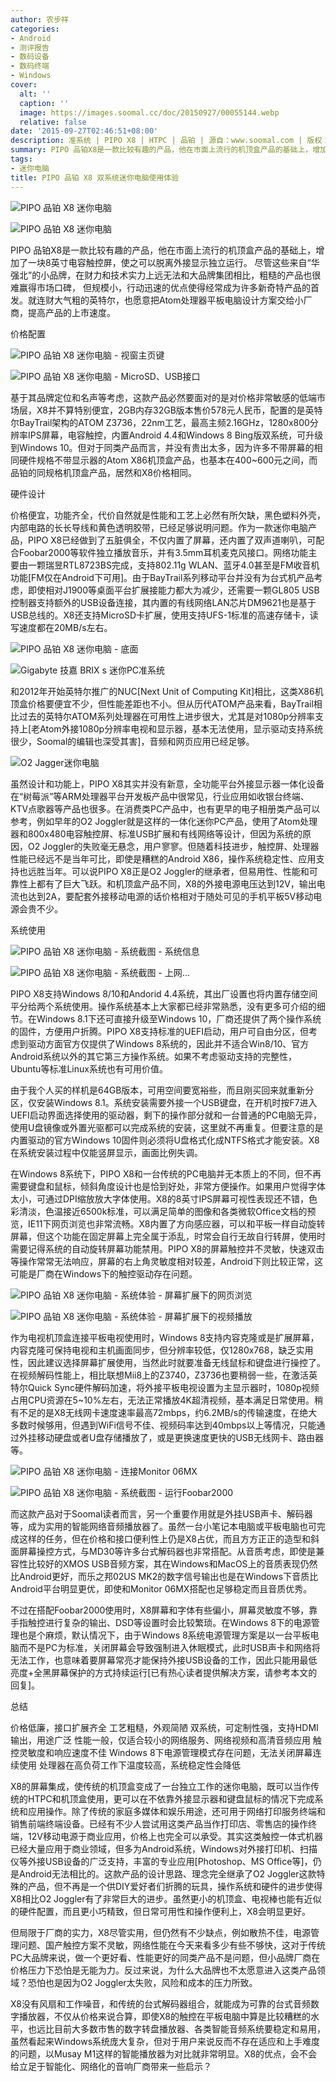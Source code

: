 ```yaml
---
author: 农步祥
categories:
- Android
- 测评报告
- 数码设备
- 数码终端
- Windows
cover:
  alt: ''
  caption: ''
  image: https://images.soomal.cc/doc/20150927/00055144.webp
  relative: false
date: '2015-09-27T02:46:51+08:00'
description: 准系统 | PIPO X8 | HTPC | 品铂 | 源自：www.soomal.com | 版权：原创 |  平均/总评分：09.81/157
summary: PIPO 品铂X8是一款比较有趣的产品，他在市面上流行的机顶盒产品的基础上，增加了一块8英寸电容触控屏，既可以当作传统的HTPC和机顶盒使用，更可以在不依靠外接显示器和键盘鼠标的情况下完成系统和应用操作。除了传统的家庭多媒体和娱乐用途，还可用于网络打印服务终端和销售前端终端设备。
tags:
- 迷你电脑
title: PIPO 品铂 X8 双系统迷你电脑使用体验
---
```


![PIPO 品铂 X8 迷你电脑](https://images.soomal.cc/doc/20150917/00054821_01.webp)



![PIPO 品铂 X8 迷你电脑](https://images.soomal.cc/doc/20150917/00054822_01.webp)



PIPO 品铂X8是一款比较有趣的产品，他在市面上流行的机顶盒产品的基础上，增加了一块8英寸电容触控屏，使之可以脱离外接显示独立运行。
尽管这些来自“华强北”的小品牌，在财力和技术实力上远无法和大品牌集团相比，粗糙的产品也很难赢得市场口碑， 但规模小，行动迅速的优点使得经常成为许多新奇特产品的首发。就连财大气粗的英特尔，也愿意把Atom处理器平板电脑设计方案交给小厂商，提高产品的上市速度。



价格配置



![PIPO 品铂 X8 迷你电脑 - 视窗主页键](https://images.soomal.cc/doc/20150917/00054825_01.webp)



![PIPO 品铂 X8 迷你电脑 - MicroSD、USB接口](https://images.soomal.cc/doc/20150917/00054826_01.webp)



基于其品牌定位和名声等考虑，这款产品必然要面对的是对价格非常敏感的低端市场层，X8并不算特别便宜，2GB内存32GB版本售价578元人民币，配置的是英特尔BayTrail架构的ATOM Z3736，22nm工艺，最高主频2.16GHz，1280x800分辨率IPS屏幕，电容触控，内置Android 4.4和Windows 8 Bing版双系统，可升级到Windows 10。但对于同类产品而言，并没有贵出太多，因为许多不带屏幕的相同硬件规格不带显示器的Atom X86机顶盒产品，也基本在400~600元之间，而品铂的同规格机顶盒产品，居然和X8价格相同。



硬件设计



价格便宜，功能齐全，代价自然就是性能和工艺上必然有所欠缺，黑色塑料外壳，内部电路的长长导线和黄色透明胶带，已经足够说明问题。作为一款迷你电脑产品，PIPO X8已经做到了五脏俱全，不仅内置了屏幕，还内置了双声道喇叭，可配合Foobar2000等软件独立播放音乐，并有3.5mm耳机麦克风接口。网络功能主要由一颗瑞昱RTL8723BS完成，支持802.11g WLAN、蓝牙4.0甚至是FM收音机功能[FM仅在Android下可用]。由于BayTrail系列移动平台并没有为台式机产品考虑，即使相对J1900等桌面平台扩展接能力都大为减少，还需要一颗GL805 USB控制器支持额外的USB设备连接，其内置的有线网络LAN芯片DM9621也是基于USB总线的。X8还支持MicroSD卡扩展，使用支持UFS-1标准的高速存储卡，读写速度都在20MB/s左右。



![PIPO 品铂 X8 迷你电脑 - 底面](https://images.soomal.cc/doc/20150917/00054828_01.webp)



![Gigabyte 技嘉 BRIX s 迷你PC准系统](https://images.soomal.cc/doc/20140314/00040847_01.webp)



和2012年开始英特尔推广的NUC[Next Unit of Computing Kit]相比，这类X86机顶盒价格要便宜不少，但性能差距也不小。但从历代ATOM产品来看，BayTrail相比过去的英特尔ATOM系列处理器在可用性上进步很大，尤其是对1080p分辨率支持上[老Atom外接1080p分辨率电视和显示器，基本无法使用，显示驱动支持系统很少，Soomal的编辑也深受其害]，音频和网页应用已经足够。



![O2 Jagger迷你电脑](https://images.soomal.cc/doc/20150926/00055141_01.webp)



虽然设计和功能上，PIPO X8其实并没有新意，全功能平台外接显示器一体化设备在“树莓派”等ARM处理器平台开发板产品中很常见，行业应用如收银台终端、KTV点歌器等产品也很多。在消费类PC产品中，也有更早的电子相册类产品可以参考，例如早年的O2 Joggler就是这样的一体化迷你PC产品，使用了Atom处理器和800x480电容触控屏、标准USB扩展和有线网络等设计，但因为系统的原因，O2 Joggler的失败毫无悬念，用户寥寥。但随着科技进步，触控屏、处理器性能已经远不是当年可比，即使是糟糕的Android X86，操作系统稳定性、应用支持也远胜当年。可以说PIPO X8正是O2 Joggler的继承者，但易用性、性能和可靠性上都有了巨大飞跃。和机顶盒产品不同，X8的外接电源电压达到12V，输出电流也达到2A，要配套外接移动电源的话价格相对于随处可见的手机平板5V移动电源会贵不少。



系统使用



![PIPO 品铂 X8 迷你电脑 - 系统截图 - 系统信息](https://images.soomal.cc/doc/20150917/00054842_01.webp)



![PIPO 品铂 X8 迷你电脑 - 系统截图 - 上网…](https://images.soomal.cc/doc/20150917/00054844_01.webp)



PIPO X8支持Windows 8/10和Andorid 4.4系统，其出厂设置也将内置存储空间平分给两个系统使用。操作系统基本上大家都已经非常熟悉，没有更多可介绍的细节。在Windows 8.1下还可直接升级至Windows 10，厂商还提供了两个操作系统的固件，方便用户折腾。PIPO X8支持标准的UEFI启动，用户可自由分区，但考虑到驱动方面官方仅提供了Windows 8系统的，因此并不适合Win8/10、官方Android系统以外的其它第三方操作系统。如果不考虑驱动支持的完整性，Ubuntu等标准Linux系统也有可用价值。



由于我个人买的样机是64GB版本，可用空间要宽裕些，而且刚买回来就重新分区，仅安装Windows 8.1。系统安装需要外接一个USB键盘，在开机时按F7进入UEFI启动界面选择使用的驱动器，剩下的操作部分就和一台普通的PC电脑无异，使用U盘镜像或外置光驱都可以完成系统的安装，这里就不再重复。但要注意的是内置驱动的官方Windows 10固件则必须将U盘格式化成NTFS格式才能安装。X8在系统安装过程中仅能竖屏显示，画面比例失调。



在Windows 8系统下，PIPO X8和一台传统的PC电脑并无本质上的不同，但不再需要键盘和鼠标，倾斜角度设计也是恰到好处，非常方便操作。如果用户觉得字体太小，可通过DPI缩放放大字体使用。X8的8英寸IPS屏幕可视性表现还不错，色彩清淡，色温接近6500k标准，可以满足简单的图像和各类微软Office文档的预览，IE11下网页浏览也非常流畅。X8内置了方向感应器，可以和平板一样自动旋转屏幕，但这个功能在固定屏幕上完全属于添乱，时常会自行无故自行转屏，使用时需要记得系统的自动旋转屏幕功能禁用。PIPO X8的屏幕触控并不灵敏，快速双击等操作常常无法响应，屏幕的右上角灵敏度相对较差，Android下则比较正常，这可能是厂商在Windows下的触控驱动存在问题。



![PIPO 品铂 X8 迷你电脑 - 系统体验 - 屏幕扩展下的网页浏览](https://images.soomal.cc/doc/20150927/00055142_01.webp)



![PIPO 品铂 X8 迷你电脑 - 系统体验 - 屏幕扩展下的视频播放](https://images.soomal.cc/doc/20150927/00055143_01.webp)



作为电视机顶盒连接平板电视使用时，Windows 8支持内容克隆或是扩展屏幕，内容克隆可保持电视和主机画面同步，但分辨率较低，仅1280x768，缺乏实用性，因此建议选择屏幕扩展使用，当然此时就要准备无线鼠标和键盘进行操控了。在视频解码性能上，相比联想Mii8上的Z3740，Z3736也要稍弱一些，在激活英特尔Quick Sync硬件解码加速，将外接平板电视设置为主显示器时，1080p视频占用CPU资源在5~10%左右，无法正常播放4K超清视频，基本满足日常使用。稍有不足的是X8无线网卡速度速率最高72mbps，约6.2MB/s的传输速度，在绝大多数时候够用，但遇到WiFi信号不佳、视频码率达到40mbps以上等情况，只能通过外挂移动硬盘或者U盘存储播放了，或是更换速度更快的USB无线网卡、路由器等。



![PIPO 品铂 X8 迷你电脑 - 连接Monitor 06MX](https://images.soomal.cc/doc/20150927/00055145_01.webp)



![PIPO 品铂 X8 迷你电脑 - 系统截图 - 运行Foobar2000](https://images.soomal.cc/doc/20150917/00054843_01.webp)



而这款产品对于Soomal读者而言，另一个重要作用就是外挂USB声卡、解码器等，成为实用的智能网络音频播放器了。虽然一台小笔记本电脑或平板电脑也可完成这样的任务，但在价格和接口便利性上仍是X8占优，而且方方正正的造型和斜面屏幕操控方式，与MD30等许多台式解码器也非常搭配。从音质考虑，即使是兼容性比较好的XMOS USB音频方案，其在Windows和MacOS上的音质表现仍然比Android更好，而乐之邦02US MK2的数字信号输出也是在Windows下音质比Android平台明显更优，即使和Monitor 06MX搭配也足够稳定而且音质优秀。



不过在搭配Foobar2000使用时，X8屏幕和字体有些偏小，屏幕灵敏度不够，靠手指触控进行复杂的输出、DSD等设置时会比较繁琐。在Windows 8下的电源管理也是个麻烦，默认情况下，由于Windows 8系统电源管理方案是以一台平板电脑而不是PC为标准，关闭屏幕会导致强制进入休眠模式，此时USB声卡和网络将无法工作，也意味着要屏幕常亮才能保持外接USB设备的工作，因此只能用最低亮度+全黑屏幕保护的方式持续运行[已有热心读者提供解决方案，请参考本文的回复]。



总结



价格低廉，接口扩展齐全
工艺粗糙，外观简陋
  双系统，可定制性强，支持HDMI输出，用途广泛
  性能一般，仅适合较小的网络服务、网络视频和高清音频应用
触控灵敏度和响应速度不佳
Windows 8下电源管理模式存在问题，无法关闭屏幕连续使用
处理器在高负荷工作下温度较高，系统稳定性会降低



X8的屏幕集成，使传统的机顶盒变成了一台独立工作的迷你电脑，既可以当作传统的HTPC和机顶盒使用，更可以在不依靠外接显示器和键盘鼠标的情况下完成系统和应用操作。除了传统的家庭多媒体和娱乐用途，还可用于网络打印服务终端和销售前端终端设备。已经有不少人尝试用这类产品当作打印店、零售店的操作终端，12V移动电源于商业应用，价格上也完全可以承受。其实这类触控一体式机器已经大量应用于商业领域，但多为Android系统，Windows对外接打印机、扫描仪等外接USB设备的广泛支持，丰富的专业应用[Photoshop、MS Office等]，仍是Android无法相比的。这款产品的设计思路、理念完全继承了O2 Joggler这款特殊的产品，但不再是一个供DIY爱好者们折腾的玩具，操作系统和硬件的进步使得X8相比O2 Joggler有了非常巨大的进步。虽然更小的机顶盒、电视棒也能有近似的硬件配置，而且更小巧精致，但日常可用性和操作便利上，X8会明显更好。



但局限于厂商的实力，X8尽管实用，但仍然有不少缺点，例如散热不佳，电源管理问题、国产触控方案不灵敏，网络性能在今天来看多少有些不够快，这对于传统PC大品牌来说，做一个更好看、性能更好的同类产品不是问题，但小品牌厂商在价格压力下恐怕是无能为力。反过来说，为什么大品牌也不太愿意进入这类产品领域？恐怕也是因为O2 Joggler太失败，风险和成本的压力所致。



X8没有风扇和工作噪音，和传统的台式解码器组合，就能成为可靠的台式音频数字播放器，不仅从价格来说合算，即使X8的触控在平板电脑中算是比较糟糕的水平，也远比目前大多数市售的数字转盘播放器、各类智能音频系统要稳定和易用，虽然看起来Windows系统庞大复杂，但对于用户来说反而不存在适应和上手难度的问题，以Musay M1这样的智能播放器为对比就非常明显。X8的优点，会不会给立足于智能化、网络化的音响厂商带来一些启示？